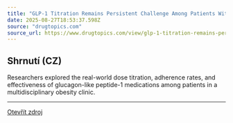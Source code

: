 ```yaml
---
title: "GLP-1 Titration Remains Persistent Challenge Among Patients With Obesity"
date: 2025-08-27T18:53:37.598Z
source: "drugtopics.com"
source_url: https://www.drugtopics.com/view/glp-1-titration-remains-persistent-challenge-among-patients-with-obesity
---
```


## Shrnutí (CZ)
Researchers explored the real-world dose titration, adherence rates, and effectiveness of glucagon-like peptide-1 medications among patients in a multidisciplinary obesity clinic.

---

[Otevřít zdroj](https://www.drugtopics.com/view/glp-1-titration-remains-persistent-challenge-among-patients-with-obesity)
